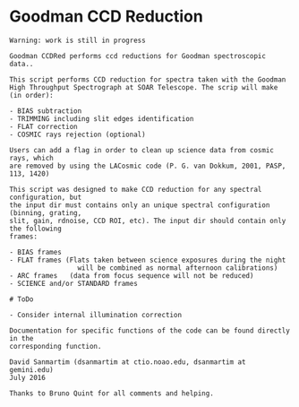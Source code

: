 # Goodman CCD Reduction  

    Warning: work is still in progress

    Goodman CCDRed performs ccd reductions for Goodman spectroscopic data..

    This script performs CCD reduction for spectra taken with the Goodman
    High Throughput Spectrograph at SOAR Telescope. The scrip will make
    (in order):

    - BIAS subtraction
    - TRIMMING including slit edges identification
    - FLAT correction
    - COSMIC rays rejection (optional)

    Users can add a flag in order to clean up science data from cosmic rays, which
    are removed by using the LACosmic code (P. G. van Dokkum, 2001, PASP, 113, 1420)

    This script was designed to make CCD reduction for any spectral configuration, but
    the input dir must contains only an unique spectral configuration (binning, grating,
    slit, gain, rdnoise, CCD ROI, etc). The input dir should contain only the following
    frames:

    - BIAS frames
    - FLAT frames (Flats taken between science exposures during the night
                     will be combined as normal afternoon calibrations)
    - ARC frames   (data from focus sequence will not be reduced)
    - SCIENCE and/or STANDARD frames

    # ToDo

    - Consider internal illumination correction

    Documentation for specific functions of the code can be found directly in the 
    corresponding function.

    David Sanmartim (dsanmartim at ctio.noao.edu, dsanmartim at gemini.edu)
    July 2016

    Thanks to Bruno Quint for all comments and helping.
